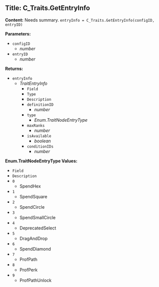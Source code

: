 ## Title: C_Traits.GetEntryInfo

**Content:**
Needs summary.
`entryInfo = C_Traits.GetEntryInfo(configID, entryID)`

**Parameters:**
- `configID`
  - *number*
- `entryID`
  - *number*

**Returns:**
- `entryInfo`
  - *TraitEntryInfo*
    - `Field`
    - `Type`
    - `Description`
    - `definitionID`
      - *number*
    - `type`
      - *Enum.TraitNodeEntryType*
    - `maxRanks`
      - *number*
    - `isAvailable`
      - *boolean*
    - `conditionIDs`
      - *number*

**Enum.TraitNodeEntryType Values:**
- `Field`
- `Description`
- `0`
  - SpendHex
- `1`
  - SpendSquare
- `2`
  - SpendCircle
- `3`
  - SpendSmallCircle
- `4`
  - DeprecatedSelect
- `5`
  - DragAndDrop
- `6`
  - SpendDiamond
- `7`
  - ProfPath
- `8`
  - ProfPerk
- `9`
  - ProfPathUnlock